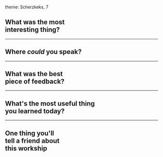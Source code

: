 theme: Scherzkeks, 7

## What was the most<br>interesting thing?

---

## Where *could* you speak?

---

## What was the best<br>piece of feedback?

---

## What's the most useful thing<br>you learned today?

---

## One thing you'll<br>tell a friend about<br>this workship
